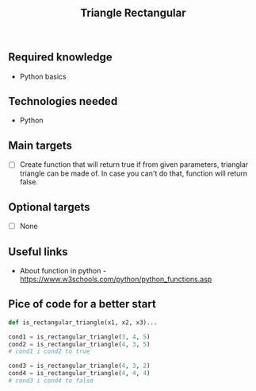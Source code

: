 <h2 align="center">Triangle Rectangular</h2>

<br>

## Required knowledge 

- Python basics

## Technologies needed

- Python

## Main targets

- [ ] Create function that will return true if from given parameters, trianglar triangle can be made of. In case you can't do that, function will return false.

## Optional targets

- [ ] None

## Useful links

- About function in python - https://www.w3schools.com/python/python_functions.asp


## Pice of code for a better start

```python
def is_rectangular_triangle(x1, x2, x3)...

cond1 = is_rectangular_triangle(3, 4, 5)
cond2 = is_rectangular_triangle(4, 3, 5)
# cond1 i cond2 to true

cond3 = is_rectangular_triangle(4, 3, 2)
cond4 = is_rectangular_triangle(4, 4, 4)
# cond3 i cond4 to false
```
